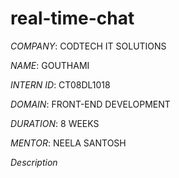# real-time-chat

*COMPANY*: CODTECH IT SOLUTIONS

*NAME*: GOUTHAMI

*INTERN ID*: CT08DL1018  

*DOMAIN*: FRONT-END DEVELOPMENT

*DURATION*: 8 WEEKS

*MENTOR*: NEELA SANTOSH

*Description*
